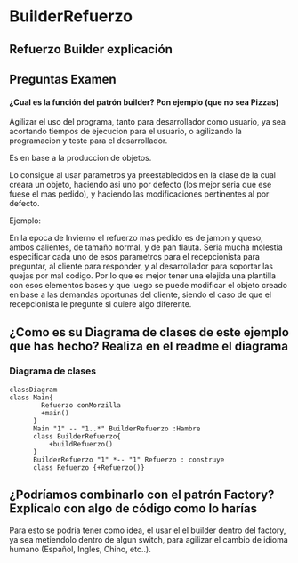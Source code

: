# BuilderRefuerzo

## Refuerzo Builder explicación


## Preguntas Examen

#### ¿Cual es la función del patrón builder? Pon ejemplo (que no sea Pizzas)


 Agilizar el uso del programa, tanto para desarrollador como usuario, ya sea acortando tiempos de ejecucion para el usuario, o agilizando la programacion y teste para el desarrollador.

 Es en base a la produccion de objetos.

 Lo consigue al usar parametros ya preestablecidos en la clase de la cual creara un objeto, haciendo asi uno por defecto (los mejor seria que ese fuese el mas pedido), y haciendo las modificaciones pertinentes al por defecto.

 Ejemplo: 

 En la epoca de Invierno el refuerzo mas pedido es de jamon y queso, ambos calientes, de tamaño normal, y de pan flauta.
 Seria mucha molestia especificar cada uno de esos parametros para el recepcionista para preguntar, al cliente para responder, y al desarrollador para soportar las quejas por mal codigo.
 Por lo que es mejor tener una elejida una plantilla con esos elementos bases y que luego se puede modificar el objeto creado en base a las demandas oportunas del cliente, siendo el caso de que el recepcionista le pregunte si quiere algo diferente.

## ¿Como es su Diagrama de clases de este ejemplo que has hecho? Realiza en el readme el diagrama


















### Diagrama de clases

```mermaid
classDiagram
class Main{ 
        Refuerzo conMorzilla
        +main()
      }
      Main "1" -- "1..*" BuilderRefuerzo :Hambre
      class BuilderRefuerzo{
          +buildRefuerzo()
      }
      BuilderRefuerzo "1" *-- "1" Refuerzo : construye
      class Refuerzo {+Refuerzo()}      
```
## ¿Podríamos combinarlo con el patrón Factory? Explícalo con algo de código como lo harías

 Para esto se podria tener como idea, el usar el el builder dentro del factory, ya sea metiendolo dentro de algun switch, para agilizar el cambio de idioma humano (Español, Ingles, Chino, etc..).





